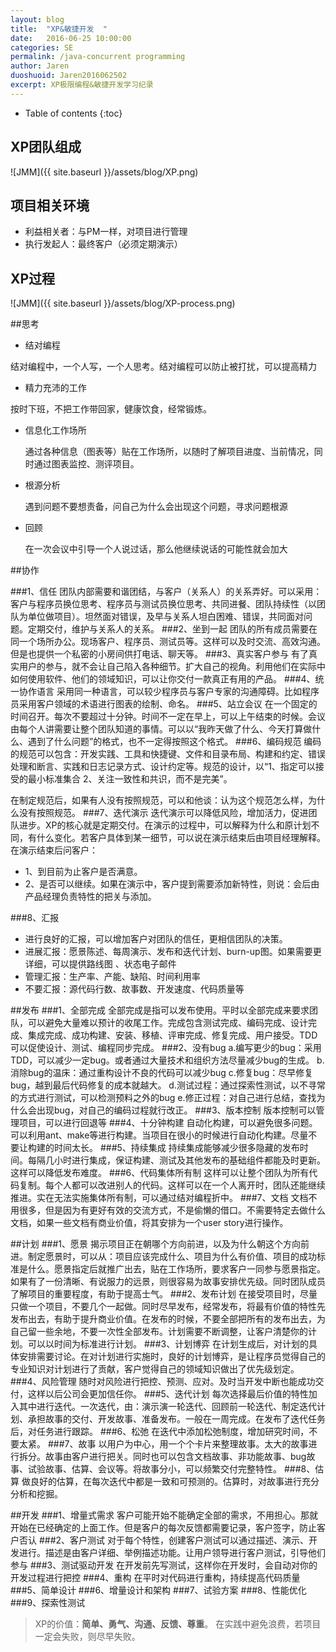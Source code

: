 ```yaml
---
layout: blog
title:  "XP&敏捷开发  "
date:   2016-06-25 10:00:00
categories: SE
permalink: /java-concurrent programming
author: Jaren
duoshuoid: Jaren2016062502
excerpt: XP极限编程&敏捷开发学习纪录 
---
```


* Table of contents
{:toc}

## XP团队组成
 
  ![JMM]({{ site.baseurl }}/assets/blog/XP.png)
 
## 项目相关环境
* 利益相关者：与PM一样，对项目进行管理
* 执行发起人：最终客户（必须定期演示）
 
## XP过程

 ![JMM]({{ site.baseurl }}/assets/blog/XP-process.png)
 
##思考
* 结对编程

结对编程中，一个人写，一个人思考。结对编程可以防止被打扰，可以提高精力

* 精力充沛的工作

按时下班，不把工作带回家，健康饮食，经常锻炼。

* 信息化工作场所
    
     通过各种信息（图表等）贴在工作场所，以随时了解项目进度、当前情况，同时通过图表监控、测评项目。
     
 * 根源分析
   
     遇到问题不要想责备，问自己为什么会出现这个问题，寻求问题根源
   
 * 回顾
    
     在一次会议中引导一个人说过话，那么他继续说话的可能性就会加大
 
 
##协作

###1、信任
   团队内部需要和谐团结，与客户（关系人）的关系弄好。可以采用：客户与程序员换位思考、程序员与测试员换位思考、共同进餐、团队持续性（以团队为单位做项目）。坦然面对错误，及早与关系人坦白困难、错误，共同面对问题。定期交付，维护与关系人的关系。
###2、坐到一起
   团队的所有成员需要在同一个场所办公。现场客户、程序员、测试员等。这样可以及时交流、高效沟通。但是也提供一个私密的小房间供打电话、聊天等。
###3、真实客户参与
   有了真实用户的参与，就不会让自己陷入各种细节。扩大自己的视角。利用他们在实际中如何使用软件、他们的领域知识，可以让你交付一款真正有用的产品。
###4、统一协作语言
   采用同一种语言，可以较少程序员与客户专家的沟通障碍。比如程序员采用客户领域的术语进行图表的绘制、命名。
###5、站立会议
   在一个固定的时间召开。每次不要超过十分钟。时间不一定在早上，可以上午结束的时候。会议由每个人讲需要让整个团队知道的事情。可以以“我昨天做了什么、今天打算做什么、遇到了什么问题”的格式，也不一定得按照这个格式。
###6、编码规范
   编码的规范可以包含：开发实践、工具和快捷键、文件和目录布局、构建和约定、错误处理和断言、实践和日志记录方式、设计约定等。规范的设计，以“1、指定可以接受的最小标准集合 2、关注一致性和共识，而不是完美”。
   
   在制定规范后，如果有人没有按照规范，可以和他谈：认为这个规范怎么样，为什么没有按照规范。
###7、迭代演示
   迭代演示可以降低风险，增加活力，促进团队进步。XP的核心就是定期交付。在演示的过程中，可以解释为什么和原计划不同，有什么变化。若客户具体到某一细节，可以说在演示结束后由项目经理解释。在演示结束后问客户：
   
   * 1、到目前为止客户是否满意。
   * 2、是否可以继续。如果在演示中，客户提到需要添加新特性，则说：会后由产品经理负责特性的把关与添加。
   
###8、汇报
  * 进行良好的汇报，可以增加客户对团队的信任，更相信团队的决策。
   * 进展汇报：愿景陈述、每周演示、发布和迭代计划、burn-up图。如果需要更详细，可以提供路线图   、状态电子邮件
  * 管理汇报：生产率、产能、缺陷、时间利用率
  * 不要汇报：源代码行数、故事数、开发速度、代码质量等
 
##发布
###1、全部完成
   全部完成是指可以发布使用。平时以全部完成来要求团队，可以避免大量难以预计的收尾工作。完成包含测试完成、编码完成、设计完成、集成完成、成功构建、安装、移植、评审完成、修复完成、用户接受。TDD可以促使设计、测试、编程同步完成。
###2、没有bug
     a.编写更少的bug：采用TDD，可以减少一定bug。或者通过大量技术和组织方法尽量减少bug的生成。
     b.消除bug的温床：通过重构设计不良的代码可以减少bug
     c.修复bug：尽早修复bug，越到最后代码修复的成本就越大。
     d.测试过程：通过探索性测试，以不寻常的方式进行测试，可以检测预料之外的bug
     e.修正过程：对自己进行总结，查找为什么会出现bug，对自己的编码过程就行改正。
###3、版本控制
   版本控制可以管理项目，可以进行回退等
###4、十分钟构建
   自动化构建，可以避免很多问题。可以利用ant、make等进行构建。当项目在很小的时候进行自动化构建。尽量不要让构建的时间太长。
###5、持续集成
  持续集成能够减少很多隐藏的发布时间。每隔几小时进行集成，保证构建、测试及其他发布的基础组件都能及时更新。这样可以降低发布难度。
###6、代码集体所有制
  这样可以让整个团队为所有代码复制。每个人都可以改进别人的代码。这样可以在一个人离开时，团队还能继续推进。实在无法实施集体所有制，可以通过结对编程折中。
###7、文档
   文档不用很多，但是因为有更好有效的交流方式，不是偷懒的借口。不需要特定去做什么文档，如果一些文档有商业价值，将其安排为一个user story进行操作。
 
##计划
###1、愿景
   揭示项目正在朝哪个方向前进，以及为什么朝这个方向前进。制定愿景时，可以从：项目应该完成什么、项目为什么有价值、项目的成功标准是什么。愿景指定后就推广出去，贴在工作场所，要求客户一同参与愿景指定。如果有了一份清晰、有说服力的远景，则很容易为故事安排优先级。同时团队成员了解项目的重要程度，有助于提高士气。
###2、发布计划
   在接受项目时，尽量只做一个项目，不要几个一起做。同时尽早发布，经常发布，将最有价值的特性先发布出去，有助于提升商业价值。在发布的时候，不要全部把所有的发布出去，为自己留一些余地，不要一次性全部发布。计划需要不断调整，让客户清楚你的计划。可以以时间为标准进行计划。
###3、计划博弈
   在计划生成后，对计划的具体安排需要讨论。在对计划进行实施时，良好的计划博弈，是让程序员觉得自己的专业知识对计划进行了贡献，客户觉得自己的领域知识做出了优先级划定。
###4、风险管理
   随时对风险进行把控、预测、应对。及时当开发中断也能成功交付，这样以后公司会更加信任你。
###5、迭代计划
   每次选择最后价值的特性加入其中进行迭代。一次迭代，由：演示演一轮迭代、回顾前一轮迭代、制定迭代计划、承担故事的交付、开发故事、准备发布。一般在一周完成。在发布了迭代任务后，对任务进行跟踪。
###6、松弛
   在迭代中添加松弛制度，增加研究时间，不要太紧。
###7、故事
   以用户为中心，用一个个卡片来整理故事。太大的故事进行拆分。故事由客户进行把关。同时也可以包含文档故事、非功能故事、bug故事、试验故事、估算、会议等。将故事分小，可以频繁交付完整特性。
###8、估算
  做良好的估算，在每次迭代中都是一致和可预测的。估算时，对故事进行充分分析和挖掘。
 
##开发
###1、增量式需求
   客户可能开始不能确定全部的需求，不用担心。那就开始在已经确定的上面工作。但是客户的每次反馈都需要记录，客户签字，防止客户否认
###2、客户测试
   对于每个特性，创建客户测试可以通过描述、演示、开发进行。描述是由客户详细、举例描述功能。让用户领导进行客户测试，引导他们参与
###3、测试驱动开发
   在开发前先写测试，这样你在开发时，会自动对你的开发过程进行把控
###4、重构
   在平时对代码进行重构，持续提高代码质量
###5、简单设计
###6、增量设计和架构
###7、试验方案
###8、性能优化
###9、探索性测试
 
 
> XP的价值：**简单、勇气、沟通、反馈、尊重**。
在实践中避免浪费，若项目一定会失败，则尽早失败。